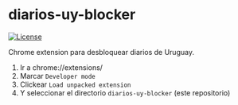 # diarios-uy-blocker
[![License](https://img.shields.io/badge/license-MIT-brightgreen.svg)](https://github.com/santib/diarios-uy-blocker/blob/master/LICENSE.md)

Chrome extension para desbloquear diarios de Uruguay.

1. Ir a chrome://extensions/
2. Marcar `Developer mode`
3. Clickear `Load unpacked extension`
4. Y seleccionar el directorio `diarios-uy-blocker` (este repositorio)

